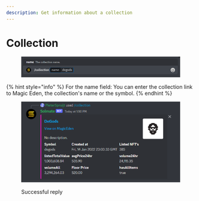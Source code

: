 ```yaml
---
description: Get information about a collection
---
```


# Collection

<figure><img src="../.gitbook/assets/image (28).png" alt=""><figcaption></figcaption></figure>

{% hint style="info" %}
For the name field: You can enter the collection link to Magic Eden, the collection's name or the symbol.
{% endhint %}

<figure><img src="../.gitbook/assets/image.png" alt=""><figcaption><p>Successful reply</p></figcaption></figure>
